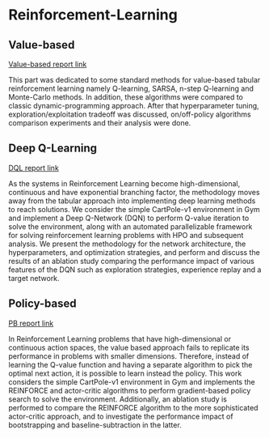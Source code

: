 # Reinforcement-Learning

## Value-based

[Value-based report link](https://github.com/doctorblinch/Reinforcement-Learning/blob/main/Tabular_RL/RL-Tabular.pdf)

This part was dedicated to some standard methods for value-based tabular reinforcement learning namely Q-learning, SARSA, n-step Q-learning and Monte-Carlo methods. In addition, these algorithms were compared to classic dynamic-programming approach. After that hyperparameter tuning, exploration/exploitation tradeoff was discussed, on/off-policy algorithms comparison experiments and their analysis were done.

## Deep Q-Learning

[DQL report link](https://github.com/doctorblinch/Reinforcement-Learning/blob/main/DQN/DQN_RL.pdf)

As the systems in Reinforcement Learning become high-dimensional, continuous and have exponential branching factor, the methodology moves away from the tabular approach into implementing deep learning methods to reach solutions. We consider the simple CartPole-v1 environment in Gym and implement a Deep Q-Network (DQN) to perform Q-value iteration to solve the environment, along with an automated parallelizable framework for solving reinforcement learning problems with HPO and subsequent analysis. We present the methodology for the network architecture, the hyperparameters, and optimization strategies, and perform and discuss the results of an ablation study comparing the performance impact of various features of the DQN such as exploration strategies, experience replay and a target network.

## Policy-based

[PB report link](https://github.com/doctorblinch/Reinforcement-Learning/blob/main/PB/Policy-based.pdf)

In Reinforcement Learning problems that have high-dimensional or continuous action spaces, the value based approach fails to replicate its performance in problems with smaller dimensions. Therefore, instead of learning the Q-value function and having a separate algorithm to pick the optimal next action, it is possible to learn instead the policy. This work considers the simple CartPole-v1 environment in Gym and implements the REINFORCE and actor-critic algorithms to perform gradient-based policy search to solve the environment. Additionally, an ablation study is performed to compare the REINFORCE algorithm to the more sophisticated actor-critic approach, and to investigate the performance impact of bootstrapping and baseline-subtraction in the latter.
